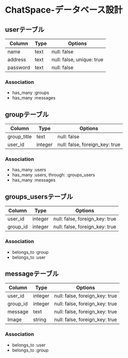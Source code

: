 # ChatSpace-データベース設計


## userテーブル
|Column|Type|Options|
|------|----|-------|
|name|text|null: false|
|address|text|null: false, unique: true|
|password|text|null: false|
### Association
- has_many :groups
- has_many :messages


## groupテーブル
|Column|Type|Options|
|------|----|-------|
|group_title|text|null: false|
|user_id|integer|null: false, foreign_key: true|
### Association
- has_many :users
- has_many :users,  through:  :groups_users
- has_many :messages


## groups_usersテーブル
|Column|Type|Options|
|------|----|-------|
|user_id|integer|null: false, foreign_key: true|
|group_id|integer|null: false, foreign_key: true|
### Association
- belongs_to :group
- belongs_to :user


## messageテーブル
|Column|Type|Options|
|------|----|-------|
|user_id|integer|null: false, foreign_key: true|
|group_id|integer|null: false, foreign_key: true|
|message|text|null: false, foreign_key: true|
|Image|string|null: false, foreign_key: true|
### Association
- belongs_to :user
- belongs_to :group

